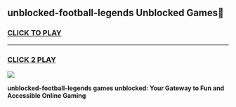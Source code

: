 
## unblocked-football-legends Unblocked Games👋
<h3>
<a href="https://news.freeplayer.one?title=unblocked-football-legends&ref=16F">CLICK TO PLAY</a></h3>
<hr>

<h3>
<a href="https://news.freeplayer.one?title=unblocked-football-legends&ref=16F">CLICK 2 PLAY</a>
  
</h3>

<a href="https://news.freeplayer.one?title=unblocked-football-legends&ref=16F/"><img src="https://clearcache.store/games.png"></a>


**unblocked-football-legends games unblocked: Your Gateway to Fun and Accessible Online Gaming**

